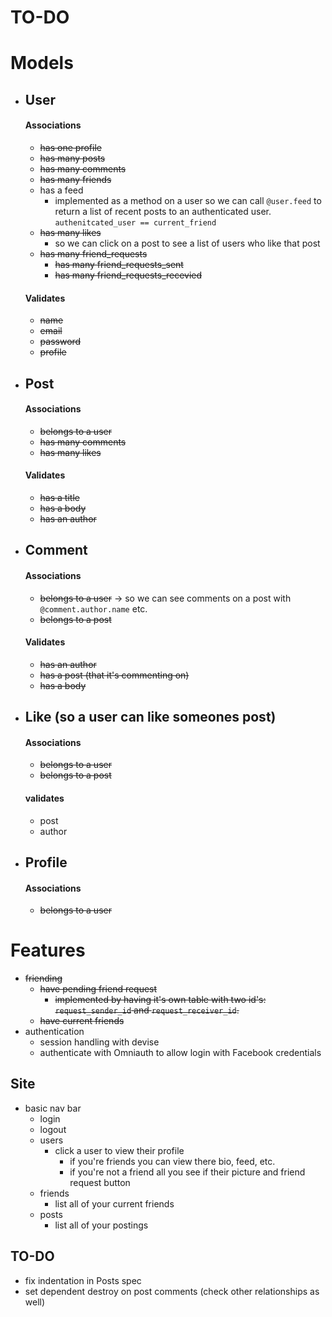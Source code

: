 # TO-DO

# Models
* ## User
    #### Associations
    * ~~has one profile~~
    * ~~has many posts~~
    * ~~has many comments~~
    * ~~has many friends~~
    * has a feed
        * implemented as a method on a user so we can call `@user.feed` to return a list of recent posts to an authenticated user. `authenitcated_user == current_friend`
    * ~~has many likes~~
        * so we can click on a post to see a list of users who like that post
    * ~~has many friend_requests~~
        * ~~has many friend_requests_sent~~
        * ~~has many friend_requests_recevied~~
    #### Validates 
    * ~~name~~
    * ~~email~~
    * ~~password~~
    * ~~profile~~
* ## Post
    #### Associations
    * ~~belongs to a user~~
    * ~~has many comments~~
    * ~~has many likes~~
    #### Validates
    * ~~has a title~~
    * ~~has a body~~
    * ~~has an author~~
* ## Comment
    #### Associations
    * ~~belongs to a user~~ -> so we can see comments on a post with `@comment.author.name` etc. 
    * ~~belongs to a post~~
    #### Validates
    * ~~has an author~~
    * ~~has a post (that it's commenting on)~~
    * ~~has a body~~
* ## Like (so a user can like someones post)
    #### Associations
    * ~~belongs to a user~~
    * ~~belongs to a post~~
    #### validates
    * post
    * author 
* ## Profile
    #### Associations
    * ~~belongs to a user~~

# Features
* ~~friending~~
    * ~~have pending friend request~~
        * ~~implemented by having it's own table with two id's: `request_sender_id` and `request_receiver_id`.~~
    * ~~have current friends~~
* authentication
    * session handling with devise 
    * authenticate with Omniauth to allow login with Facebook credentials 

## Site
* basic nav bar
    * login
    * logout
    * users
        * click a user to view their profile 
            * if you're friends you can view there bio, feed, etc. 
            * if you're not a friend all you see if their picture and friend request button
    * friends
        * list all of your current friends
    * posts
        * list all of your postings

## TO-DO
*  fix indentation in Posts spec
* set dependent destroy on post comments (check other relationships as well) 
    